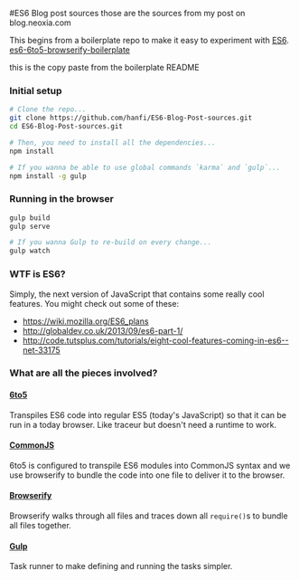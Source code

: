 #ES6 Blog post sources
those are the sources from my post on blog.neoxia.com





This begins from a boilerplate repo to make it easy to experiment with [ES6]. [es6-6to5-browserify-boilerplate](https://github.com/thoughtram/es6-6to5-browserify-boilerplate)


this is the copy paste from the boilerplate README

### Initial setup

```bash
# Clone the repo...
git clone https://github.com/hanfi/ES6-Blog-Post-sources.git
cd ES6-Blog-Post-sources.git

# Then, you need to install all the dependencies...
npm install

# If you wanna be able to use global commands `karma` and `gulp`...
npm install -g gulp
```

### Running in the browser
```bash
gulp build
gulp serve

# If you wanna Gulp to re-build on every change...
gulp watch
```

### WTF is ES6?
Simply, the next version of JavaScript that contains some really cool features. You might check out some of these:

- https://wiki.mozilla.org/ES6_plans
- http://globaldev.co.uk/2013/09/es6-part-1/
- http://code.tutsplus.com/tutorials/eight-cool-features-coming-in-es6--net-33175


### What are all the pieces involved?

#### [6to5]
Transpiles ES6 code into regular ES5 (today's JavaScript) so that it can be run in a today browser. Like traceur but doesn't need a runtime to work.

#### [CommonJS]
6to5 is configured to transpile ES6 modules into CommonJS syntax and we use browserify to bundle the code into one file to deliver it to the browser.

#### [Browserify]
Browserify walks through all files and traces down all `require()`s to bundle all files together.  

#### [Gulp]
Task runner to make defining and running the tasks simpler.

[ES6]: http://wiki.ecmascript.org/doku.php?id=harmony:specification_drafts
[6to5]: https://6to5.github.io
[CommonJS]: http://wiki.commonjs.org/wiki/CommonJS
[Browserify]: http://browserify.org/
[Gulp]: http://gulpjs.com/

